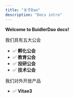 ```yaml
---
title: "关于Dao"
description: "Docs intro"
---
```


**Welcome to BuidlerDao docs!**

我们具有五大公会

- ✅ **孵化公会**
- ✅ **教育公会**
- ✅ **投研公会**
- ✅ **技术公会**

我们对外开放产品

- ✅ **Vitae3**
